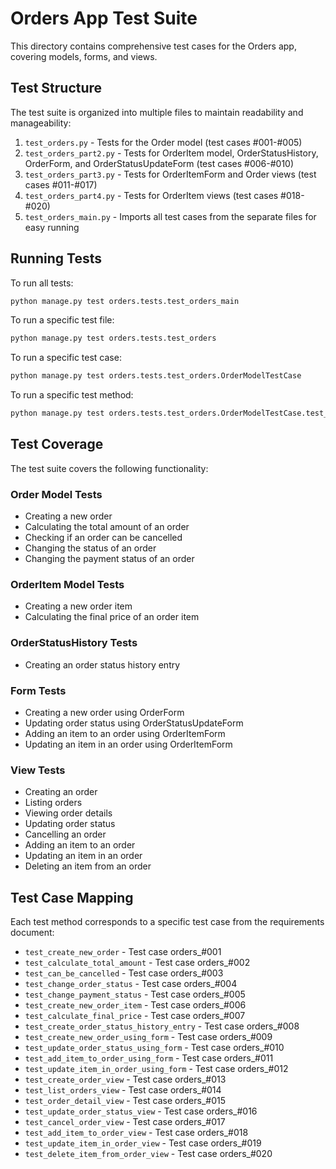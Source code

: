 # Orders App Test Suite

This directory contains comprehensive test cases for the Orders app, covering models, forms, and views.

## Test Structure

The test suite is organized into multiple files to maintain readability and manageability:

1. `test_orders.py` - Tests for the Order model (test cases #001-#005)
2. `test_orders_part2.py` - Tests for OrderItem model, OrderStatusHistory, OrderForm, and OrderStatusUpdateForm (test cases #006-#010)
3. `test_orders_part3.py` - Tests for OrderItemForm and Order views (test cases #011-#017)
4. `test_orders_part4.py` - Tests for OrderItem views (test cases #018-#020)
5. `test_orders_main.py` - Imports all test cases from the separate files for easy running

## Running Tests

To run all tests:

```bash
python manage.py test orders.tests.test_orders_main
```

To run a specific test file:

```bash
python manage.py test orders.tests.test_orders
```

To run a specific test case:

```bash
python manage.py test orders.tests.test_orders.OrderModelTestCase
```

To run a specific test method:

```bash
python manage.py test orders.tests.test_orders.OrderModelTestCase.test_create_new_order
```

## Test Coverage

The test suite covers the following functionality:

### Order Model Tests
- Creating a new order
- Calculating the total amount of an order
- Checking if an order can be cancelled
- Changing the status of an order
- Changing the payment status of an order

### OrderItem Model Tests
- Creating a new order item
- Calculating the final price of an order item

### OrderStatusHistory Tests
- Creating an order status history entry

### Form Tests
- Creating a new order using OrderForm
- Updating order status using OrderStatusUpdateForm
- Adding an item to an order using OrderItemForm
- Updating an item in an order using OrderItemForm

### View Tests
- Creating an order
- Listing orders
- Viewing order details
- Updating order status
- Cancelling an order
- Adding an item to an order
- Updating an item in an order
- Deleting an item from an order

## Test Case Mapping

Each test method corresponds to a specific test case from the requirements document:

- `test_create_new_order` - Test case orders_#001
- `test_calculate_total_amount` - Test case orders_#002
- `test_can_be_cancelled` - Test case orders_#003
- `test_change_order_status` - Test case orders_#004
- `test_change_payment_status` - Test case orders_#005
- `test_create_new_order_item` - Test case orders_#006
- `test_calculate_final_price` - Test case orders_#007
- `test_create_order_status_history_entry` - Test case orders_#008
- `test_create_new_order_using_form` - Test case orders_#009
- `test_update_order_status_using_form` - Test case orders_#010
- `test_add_item_to_order_using_form` - Test case orders_#011
- `test_update_item_in_order_using_form` - Test case orders_#012
- `test_create_order_view` - Test case orders_#013
- `test_list_orders_view` - Test case orders_#014
- `test_order_detail_view` - Test case orders_#015
- `test_update_order_status_view` - Test case orders_#016
- `test_cancel_order_view` - Test case orders_#017
- `test_add_item_to_order_view` - Test case orders_#018
- `test_update_item_in_order_view` - Test case orders_#019
- `test_delete_item_from_order_view` - Test case orders_#020

